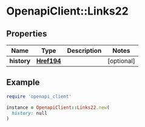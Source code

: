 # OpenapiClient::Links22

## Properties

| Name | Type | Description | Notes |
| ---- | ---- | ----------- | ----- |
| **history** | [**Href194**](Href194.md) |  | [optional] |

## Example

```ruby
require 'openapi_client'

instance = OpenapiClient::Links22.new(
  history: null
)
```

